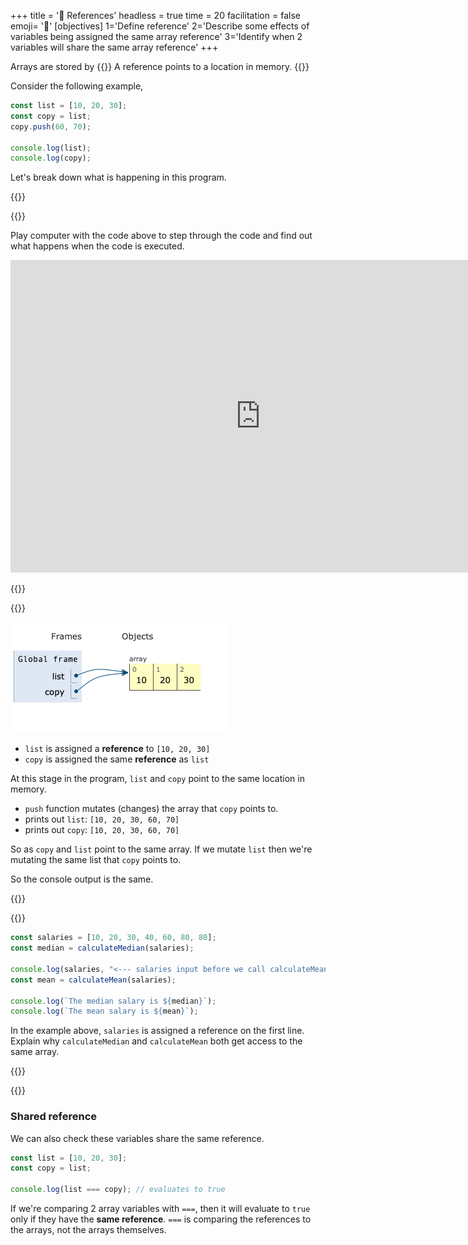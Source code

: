 +++
title = '🏤 References'
headless = true
time = 20
facilitation = false
emoji= '🧩'
[objectives]
    1='Define reference'
    2='Describe some effects of variables being assigned the same array reference'
    3='Identify when 2 variables will share the same array reference'
+++

Arrays are stored by {{<tooltip title="reference">}}
A reference points to a location in memory.
{{</tooltip>}}

Consider the following example,

```js
const list = [10, 20, 30];
const copy = list;
copy.push(60, 70);

console.log(list);
console.log(copy);
```

Let's break down what is happening in this program.

{{<tabs name="">}}

{{<tab name="🎮 Playing computer">}}

Play computer with the code above to step through the code and find out what happens when the code is executed.

<iframe title="playing-computer-reference "width="800" height="500" frameborder="0" src="https://pythontutor.com/iframe-embed.html#code=const%20list%20%3D%20%5B10,%2020,%2030%5D%3B%0Aconst%20copy%20%3D%20list%3B%0Acopy.push%2860,%2070%29%3B%0A%0Aconsole.log%28list%29%3B%0Aconsole.log%28copy%29%3B&codeDivHeight=400&codeDivWidth=350&cumulative=false&curInstr=0&heapPrimitives=nevernest&origin=opt-frontend.js&py=js&rawInputLstJSON=%5B%5D&textReferences=false"> </iframe>

{{</tab>}}

{{<tab name="📜 Explanation">}}

![point-to-array](point-to-array.png)

- `list` is assigned a **reference** to `[10, 20, 30]`
- `copy` is assigned the same **reference** as `list`

At this stage in the program, `list` and `copy` point to the same location in memory.

- `push` function mutates (changes) the array that `copy` points to.
- prints out `list`: `[10, 20, 30, 60, 70]`
- prints out `copy`: `[10, 20, 30, 60, 70]`

So as `copy` and `list` point to the same array.
If we mutate `list` then we're mutating the same list that `copy` points to.

So the console output is the same.

{{</tab>}}

{{<tab name=" 🧠  Explain">}}

```js {linenos=table,hl_lines=["4"],linenostart=1}
const salaries = [10, 20, 30, 40, 60, 80, 80];
const median = calculateMedian(salaries);

console.log(salaries, "<--- salaries input before we call calculateMean");
const mean = calculateMean(salaries);

console.log(`The median salary is ${median}`);
console.log(`The mean salary is ${mean}`);
```

In the example above, `salaries` is assigned a reference on the first line.
Explain why `calculateMedian` and `calculateMean` both get access to the same array.

{{</tab>}}

{{</tabs>}}

### Shared reference

We can also check these variables share the same reference.

```js
const list = [10, 20, 30];
const copy = list;

console.log(list === copy); // evaluates to true
```

If we're comparing 2 array variables with `===`, then it will evaluate to `true` only if they have the **same reference**. `===` is comparing the references to the arrays, not the arrays themselves.
